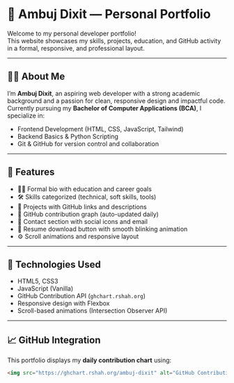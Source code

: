 # 💼 Ambuj Dixit — Personal Portfolio

Welcome to my personal developer portfolio!  
This website showcases my skills, projects, education, and GitHub activity in a formal, responsive, and professional layout.

---

## 🧑‍💻 About Me

I’m **Ambuj Dixit**, an aspiring web developer with a strong academic background and a passion for clean, responsive design and impactful code.  
Currently pursuing my **Bachelor of Computer Applications (BCA)**, I specialize in:

- Frontend Development (HTML, CSS, JavaScript, Tailwind)
- Backend Basics & Python Scripting
- Git & GitHub for version control and collaboration

---

## 📁 Features

- 👨‍🎓 Formal bio with education and career goals  
- 🛠️ Skills categorized (technical, soft skills, tools)  
- 📂 Projects with GitHub links and descriptions  
- 🧮 GitHub contribution graph (auto-updated daily)  
- 📩 Contact section with social icons and email  
- 📄 Resume download button with smooth blinking animation  
- ⚙️ Scroll animations and responsive layout  

---

## 📌 Technologies Used

- HTML5, CSS3
- JavaScript (Vanilla)
- GitHub Contribution API (`ghchart.rshah.org`)
- Responsive design with Flexbox
- Scroll-based animations (Intersection Observer API)

---

## 📈 GitHub Integration

This portfolio displays my **daily contribution chart** using:

```html
<img src="https://ghchart.rshah.org/ambuj-dixit" alt="GitHub Contributions">

